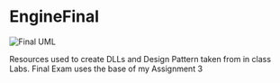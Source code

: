 # EngineFinal
![Final UML](https://user-images.githubusercontent.com/71410685/146619822-d5971bd0-c615-48ea-9e03-12f2764d7e47.png)

Resources used to create DLLs and Design Pattern taken from in class Labs.
Final Exam uses the base of my Assignment 3
